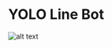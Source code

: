 # YOLO Line Bot

![alt text](https://github.com/jysh1214/YOLO-Line-bot/blob/master/picture/Screenshot_20181119-122247.png)



